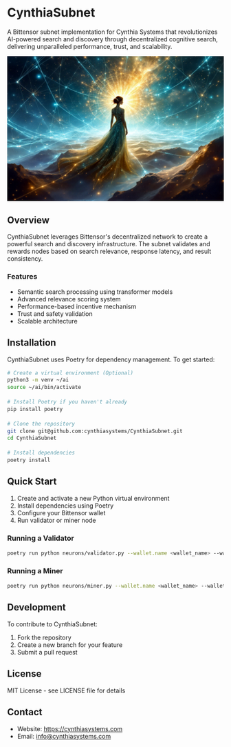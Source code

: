 # CynthiaSubnet

A Bittensor subnet implementation for Cynthia Systems that revolutionizes AI-powered search and discovery through decentralized cognitive search, delivering unparalleled performance, trust, and scalability.

![Cynthia Subnet](docs/CynthiaSubnet.jpg)

## Overview

CynthiaSubnet leverages Bittensor's decentralized network to create a powerful search and discovery infrastructure. The subnet validates and rewards nodes based on search relevance, response latency, and result consistency.

### Features

- Semantic search processing using transformer models
- Advanced relevance scoring system
- Performance-based incentive mechanism
- Trust and safety validation
- Scalable architecture

## Installation

CynthiaSubnet uses Poetry for dependency management. To get started:

```bash
# Create a virtual environment (Optional)
python3 -m venv ~/ai
source ~/ai/bin/activate

# Install Poetry if you haven't already
pip install poetry

# Clone the repository
git clone git@github.com:cynthiasystems/CynthiaSubnet.git
cd CynthiaSubnet

# Install dependencies
poetry install
```

## Quick Start

1. Create and activate a new Python virtual environment
2. Install dependencies using Poetry
3. Configure your Bittensor wallet
4. Run validator or miner node

### Running a Validator

```bash
poetry run python neurons/validator.py --wallet.name <wallet_name> --wallet.hotkey <hotkey_name>
```

### Running a Miner

```bash
poetry run python neurons/miner.py --wallet.name <wallet_name> --wallet.hotkey <hotkey_name>
```

## Development

To contribute to CynthiaSubnet:

1. Fork the repository
2. Create a new branch for your feature
3. Submit a pull request

## License

MIT License - see LICENSE file for details

## Contact

- Website: https://cynthiasystems.com
- Email: info@cynthiasystems.com
